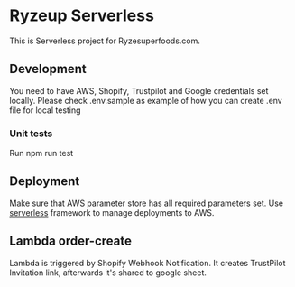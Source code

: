 # Ryzeup Serverless
This is Serverless project for Ryzesuperfoods.com. 

## Development

You need to have AWS, Shopify, Trustpilot and Google credentials set locally. 
Please check .env.sample as example of how you can create .env file for local testing

### Unit tests

Run npm run test

## Deployment

Make sure that AWS parameter store has all required parameters set.
Use [serverless](https://serverless.com) framework to manage deployments to AWS.

## Lambda order-create 

Lambda is triggered by Shopify Webhook Notification. It creates TrustPilot Invitation link, afterwards it's shared to google sheet.